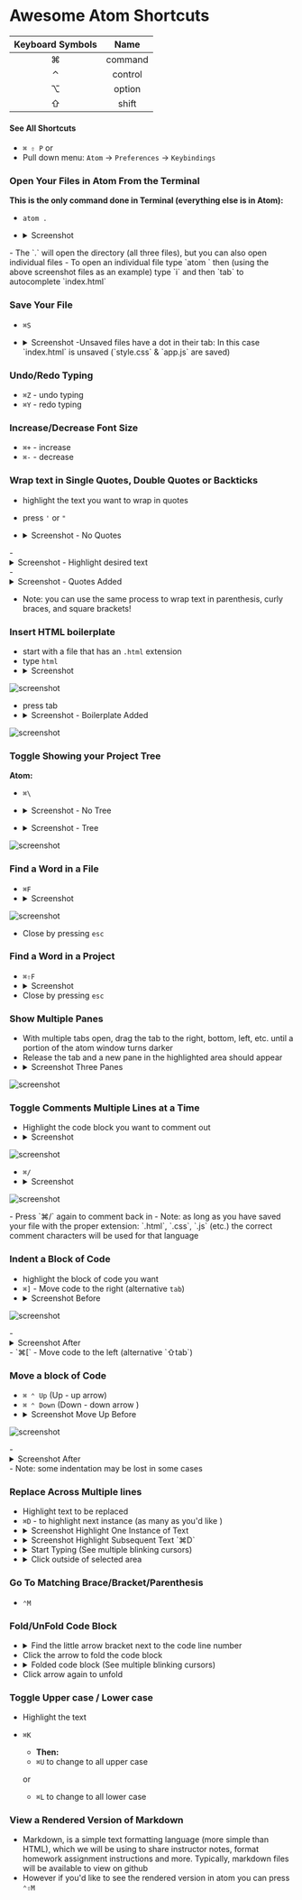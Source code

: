 # Awesome Atom Shortcuts

|Keyboard Symbols| Name|
|:--------------:|:---:|
| ⌘ | command |
| ⌃ | control |
| ⌥ | option |
| ⇧ | shift   |


#### See All Shortcuts
- `⌘ ⇧ P`
or
- Pull down menu: `Atom` -> `Preferences` -> `Keybindings`


### Open Your Files in Atom From the Terminal
**This is the only command done in Terminal (everything else is in Atom):**
- `atom .`
- <details><summary>Screenshot</summary>

  ![screenshot](https://i.imgur.com/vKFlpq4.png)

</details>
- The `.` will open the directory (all three files), but you can also open individual files
- To open an individual file type `atom ` then (using the above screenshot files as an example) type `i` and then `tab` to autocomplete `index.html`

### Save Your File
- `⌘S`
- <details><summary>Screenshot -Unsaved files have a dot in their tab: In this case `index.html` is unsaved (`style.css` & `app.js` are saved)</summary>

  ![screenshot](https://i.imgur.com/vj7S3xV.png)

</details>

### Undo/Redo Typing
- `⌘Z` - undo typing
- `⌘Y` - redo typing

### Increase/Decrease Font Size
- `⌘+` - increase
- `⌘-` - decrease

### Wrap text in Single Quotes, Double Quotes or Backticks
- highlight the text you want to wrap in quotes
- press `'` or `"`
- <details><summary>Screenshot - No Quotes</summary>

  ![screenshot](https://i.imgur.com/PFUGrDK.png)

</details>
- <details><summary>Screenshot - Highlight desired text</summary>

  ![screenshot](https://i.imgur.com/co7e6b2.png)

</details>
- <details><summary>Screenshot - Quotes Added</summary>

  ![screenshot](https://i.imgur.com/KxBGg4t.png)</details>

- Note: you can use the same process to wrap text in parenthesis, curly braces, and square brackets!

### Insert HTML boilerplate
- start with a file that has an `.html` extension
 - type `html`
 - <details><summary>Screenshot</summary>

![screenshot](https://i.imgur.com/uA3zCyP.png)</details>
 - press tab
 - <details><summary>Screenshot - Boilerplate Added</summary>

![screenshot](https://i.imgur.com/s1rMncg.png)

</details>




### Toggle Showing your Project Tree
**Atom:**
- `⌘\`
- <details><summary>Screenshot - No Tree</summary>

  ![screenshot](https://i.imgur.com/SbTnRcP.png)</details>
- <details><summary>Screenshot - Tree</summary>

![screenshot](https://i.imgur.com/nSEBmUT.png)</details>

### Find a Word in a File
- `⌘F`
-  <details><summary>Screenshot</summary>

![screenshot](https://i.imgur.com/yfzGxwh.png)</details>
- Close by pressing `esc`

### Find a Word in a Project
- `⌘⇧F`
-  <details><summary>Screenshot</summary>![screenshot](https://i.imgur.com/ijvbARh.png)</details>
- Close by pressing `esc`

### Show Multiple Panes
- With multiple tabs open, drag the tab to the right, bottom, left, etc. until a portion of the atom window turns darker
- Release the tab and a new pane in the highlighted area should appear
-  <details><summary>Screenshot Three Panes</summary>

  ![screenshot](https://i.imgur.com/v4vd1Eo.png)
</details>


### Toggle Comments Multiple Lines at a Time
- Highlight the code block you want to comment out
- <details><summary>Screenshot</summary>

![screenshot](https://i.imgur.com/goRFJ8a.png)
</details>

- `⌘/`
-  <details><summary>Screenshot</summary>

  ![screenshot](https://i.imgur.com/fNkHO26.png)

</details>
- Press  `⌘/` again to comment back in
- Note: as long as you have saved your file with the proper extension: `.html`, `.css`, `.js` (etc.) the correct comment characters will be used for that language

### Indent a Block of Code
- highlight the block of code you want
- `⌘]` - Move code to the right (alternative `tab`)
- <details><summary>Screenshot Before </summary>
![screenshot](https://i.imgur.com/FxG23x4.png)
</details>
- <details><summary>Screenshot After </summary>
![screenshot](https://i.imgur.com/GsebGUj.png)
</details>
- `⌘[` - Move code to the left (alternative `⇧tab`)


### Move a block of Code
- `⌘ ⌃ Up` (Up - up arrow)
- `⌘ ⌃ Down` (Down - down arrow )
- <details><summary>Screenshot  Move Up Before</summary>
![screenshot](https://i.imgur.com/CWviaE1.png)
</details>
- <details><summary>Screenshot After </summary>
  ![screenshot](https://i.imgur.com/YlGhEqm.png)
</details>
- Note: some indentation may be lost in some cases

### Replace Across Multiple lines
- Highlight text to be replaced
- `⌘D` - to highlight next instance (as many as you'd like )
- <details><summary>Screenshot Highlight One Instance of Text </summary>![screenshot](https://i.imgur.com/rzbqt3V.png)</details>
- <details><summary>Screenshot Highlight Subsequent Text `⌘D` </summary>![screenshot](https://i.imgur.com/ckn1phO.png)</details>
- <details><summary>Start Typing (See multiple blinking cursors) </summary>![screenshot](https://i.imgur.com/ERQ7p7n.png)</details>
-  <details><summary>Click outside of selected area</summary>![screenshot](https://i.imgur.com/NeKG7jI.png)</details>

### Go To Matching Brace/Bracket/Parenthesis
- `⌃M`

### Fold/UnFold Code Block
- <details><summary> Find the little arrow bracket next to the code line number </summary>![screenshot](https://i.imgur.com/6Qnl6p4.png)</details>
- Click the arrow to fold the code block
- <details><summary>Folded code block (See multiple blinking cursors) </summary>![screenshot](https://i.imgur.com/z1h8Gfk.png)</details>
- Click arrow again to unfold



### Toggle Upper case / Lower case
- Highlight the text
- `⌘K`
  - **Then:**
  - `⌘U` to change to all upper case

  or
  - `⌘L` to change to all lower case




### View a Rendered Version of Markdown
- Markdown, is a simple text formatting language (more simple than HTML), which we will be using to share instructor notes, format homework assignment instructions and more. Typically, markdown files will be available to view on github
- However if you'd like to see the rendered version in atom you can press `⌃⇧M`
